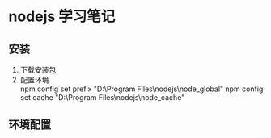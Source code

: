 # nodejs 学习笔记

## 安装

1. 下载安装包  
2. 配置环境  
   npm config set prefix "D:\Program Files\nodejs\node_global"
   npm config set cache "D:\Program Files\nodejs\node_cache"  
   
## 环境配置
   